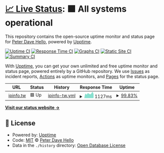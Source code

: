 # [📈 Live Status](https://uptime.ipinfo.tw): <!--live status--> **🟩 All systems operational**

This repository contains the open-source uptime monitor and status page for [Peter Dave Hello](https://www.peterdavehello.org/), powered by [Upptime](https://github.com/upptime/upptime).

[![Uptime CI](https://github.com/PeterDaveHello/ipinfo.tw-uptime/workflows/Uptime%20CI/badge.svg)](https://github.com/PeterDaveHello/ipinfo.tw-uptime/actions?query=workflow%3A%22Uptime+CI%22)
[![Response Time CI](https://github.com/PeterDaveHello/ipinfo.tw-uptime/workflows/Response%20Time%20CI/badge.svg)](https://github.com/PeterDaveHello/ipinfo.tw-uptime/actions?query=workflow%3A%22Response+Time+CI%22)
[![Graphs CI](https://github.com/PeterDaveHello/ipinfo.tw-uptime/workflows/Graphs%20CI/badge.svg)](https://github.com/PeterDaveHello/ipinfo.tw-uptime/actions?query=workflow%3A%22Graphs+CI%22)
[![Static Site CI](https://github.com/PeterDaveHello/ipinfo.tw-uptime/workflows/Static%20Site%20CI/badge.svg)](https://github.com/PeterDaveHello/ipinfo.tw-uptime/actions?query=workflow%3A%22Static+Site+CI%22)
[![Summary CI](https://github.com/PeterDaveHello/ipinfo.tw-uptime/workflows/Summary%20CI/badge.svg)](https://github.com/PeterDaveHello/ipinfo.tw-uptime/actions?query=workflow%3A%22Summary+CI%22)

With [Upptime](https://upptime.js.org), you can get your own unlimited and free uptime monitor and status page, powered entirely by a GitHub repository. We use [Issues](https://github.com/PeterDaveHello/ipinfo.tw-uptime/issues) as incident reports, [Actions](https://github.com/PeterDaveHello/ipinfo.tw-uptime/actions) as uptime monitors, and [Pages](https://uptime.ipinfo.tw) for the status page.

<!--start: status pages-->
<!-- This summary is generated by Upptime (https://github.com/upptime/upptime) -->
<!-- Do not edit this manually, your changes will be overwritten -->
<!-- prettier-ignore -->
| URL | Status | History | Response Time | Uptime |
| --- | ------ | ------- | ------------- | ------ |
| <img alt="" src="https://icons.duckduckgo.com/ip3/ipinfo.tw.ico" height="13"> [ipinfo.tw](https://ipinfo.tw) | 🟩 Up | [ipinfo-tw.yml](https://github.com/PeterDaveHello/ipinfo.tw-uptime/commits/HEAD/history/ipinfo-tw.yml) | <details><summary><img alt="Response time graph" src="./graphs/ipinfo-tw/response-time-week.png" height="20"> 1127ms</summary><br><a href="https://uptime.ipinfo.tw/history/ipinfo-tw"><img alt="Response time 1094" src="https://img.shields.io/endpoint?url=https%3A%2F%2Fraw.githubusercontent.com%2FPeterDaveHello%2Fipinfo.tw-uptime%2FHEAD%2Fapi%2Fipinfo-tw%2Fresponse-time.json"></a><br><a href="https://uptime.ipinfo.tw/history/ipinfo-tw"><img alt="24-hour response time 1108" src="https://img.shields.io/endpoint?url=https%3A%2F%2Fraw.githubusercontent.com%2FPeterDaveHello%2Fipinfo.tw-uptime%2FHEAD%2Fapi%2Fipinfo-tw%2Fresponse-time-day.json"></a><br><a href="https://uptime.ipinfo.tw/history/ipinfo-tw"><img alt="7-day response time 1127" src="https://img.shields.io/endpoint?url=https%3A%2F%2Fraw.githubusercontent.com%2FPeterDaveHello%2Fipinfo.tw-uptime%2FHEAD%2Fapi%2Fipinfo-tw%2Fresponse-time-week.json"></a><br><a href="https://uptime.ipinfo.tw/history/ipinfo-tw"><img alt="30-day response time 1100" src="https://img.shields.io/endpoint?url=https%3A%2F%2Fraw.githubusercontent.com%2FPeterDaveHello%2Fipinfo.tw-uptime%2FHEAD%2Fapi%2Fipinfo-tw%2Fresponse-time-month.json"></a><br><a href="https://uptime.ipinfo.tw/history/ipinfo-tw"><img alt="1-year response time 1089" src="https://img.shields.io/endpoint?url=https%3A%2F%2Fraw.githubusercontent.com%2FPeterDaveHello%2Fipinfo.tw-uptime%2FHEAD%2Fapi%2Fipinfo-tw%2Fresponse-time-year.json"></a></details> | <details><summary><a href="https://uptime.ipinfo.tw/history/ipinfo-tw">99.83%</a></summary><a href="https://uptime.ipinfo.tw/history/ipinfo-tw"><img alt="All-time uptime 99.94%" src="https://img.shields.io/endpoint?url=https%3A%2F%2Fraw.githubusercontent.com%2FPeterDaveHello%2Fipinfo.tw-uptime%2FHEAD%2Fapi%2Fipinfo-tw%2Fuptime.json"></a><br><a href="https://uptime.ipinfo.tw/history/ipinfo-tw"><img alt="24-hour uptime 100.00%" src="https://img.shields.io/endpoint?url=https%3A%2F%2Fraw.githubusercontent.com%2FPeterDaveHello%2Fipinfo.tw-uptime%2FHEAD%2Fapi%2Fipinfo-tw%2Fuptime-day.json"></a><br><a href="https://uptime.ipinfo.tw/history/ipinfo-tw"><img alt="7-day uptime 99.83%" src="https://img.shields.io/endpoint?url=https%3A%2F%2Fraw.githubusercontent.com%2FPeterDaveHello%2Fipinfo.tw-uptime%2FHEAD%2Fapi%2Fipinfo-tw%2Fuptime-week.json"></a><br><a href="https://uptime.ipinfo.tw/history/ipinfo-tw"><img alt="30-day uptime 99.96%" src="https://img.shields.io/endpoint?url=https%3A%2F%2Fraw.githubusercontent.com%2FPeterDaveHello%2Fipinfo.tw-uptime%2FHEAD%2Fapi%2Fipinfo-tw%2Fuptime-month.json"></a><br><a href="https://uptime.ipinfo.tw/history/ipinfo-tw"><img alt="1-year uptime 99.98%" src="https://img.shields.io/endpoint?url=https%3A%2F%2Fraw.githubusercontent.com%2FPeterDaveHello%2Fipinfo.tw-uptime%2FHEAD%2Fapi%2Fipinfo-tw%2Fuptime-year.json"></a></details>

<!--end: status pages-->

[**Visit our status website →**](https://uptime.ipinfo.tw)

## 📄 License

- Powered by: [Upptime](https://github.com/upptime/upptime)
- Code: [MIT](./LICENSE) © [Peter Dave Hello](https://www.peterdavehello.org/)
- Data in the `./history` directory: [Open Database License](https://opendatacommons.org/licenses/odbl/1-0/)
